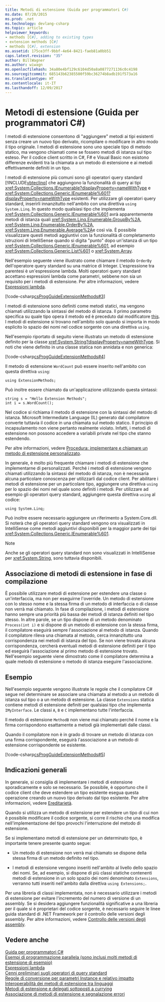 ```yaml
---
title: Metodi di estensione (Guida per programmatori C#)
ms.date: 07/20/2015
ms.prod: .net
ms.technology: devlang-csharp
ms.topic: article
helpviewer_keywords:
- methods [C#], adding to existing types
- extension methods [C#]
- methods [C#], extension
ms.assetid: 175ce3ff-9bbf-4e64-8421-faeb81a0bb51
caps.latest.revision: "35"
author: BillWagner
ms.author: wiwagn
ms.openlocfilehash: 34a80e4bf129c6104d50a8a0877271136c0c4198
ms.sourcegitcommit: 685143b62385500f59bc36274b8adb191f573a16
ms.translationtype: HT
ms.contentlocale: it-IT
ms.lasthandoff: 12/09/2017
---
```

# <a name="extension-methods-c-programming-guide"></a>Metodi di estensione (Guida per programmatori C#)
I metodi di estensione consentono di "aggiungere" metodi ai tipi esistenti senza creare un nuovo tipo derivato, ricompilare o modificare in altro modo il tipo originale. I metodi di estensione sono uno speciale tipo di metodo statico, ma vengono chiamati come se fossero metodi di istanza sul tipo esteso. Per il codice client scritto in C#, F# e Visual Basic non esistono differenze evidenti tra la chiamata a un metodo di estensione e ai metodi effettivamente definiti in un tipo.  
  
 I metodi di estensione più comuni sono gli operatori query standard [!INCLUDE[vbteclinq](~/includes/vbteclinq-md.md)] che aggiungono la funzionalità di query ai tipi <xref:System.Collections.IEnumerable?displayProperty=nameWithType> e <xref:System.Collections.Generic.IEnumerable%601?displayProperty=nameWithType> esistenti. Per utilizzare gli operatori query standard, inserirli innanzitutto nell'ambito con una direttiva `using System.Linq`. In questo modo qualsiasi tipo che implementa <xref:System.Collections.Generic.IEnumerable%601> avrà apparentemente metodi di istanza quali <xref:System.Linq.Enumerable.GroupBy%2A>, <xref:System.Linq.Enumerable.OrderBy%2A>, <xref:System.Linq.Enumerable.Average%2A>e così via. È possibile visualizzare questi metodi aggiuntivi con la funzionalità di completamento istruzioni di IntelliSense quando si digita "punto" dopo un'istanza di un tipo <xref:System.Collections.Generic.IEnumerable%601>, ad esempio <xref:System.Collections.Generic.List%601> o <xref:System.Array>.  
  
 Nell'esempio seguente viene illustrato come chiamare il metodo `OrderBy` dell'operatore query standard su una matrice di Integer. L'espressione tra parentesi è un'espressione lambda. Molti operatori query standard accettano espressioni lambda come parametri, sebbene non sia un requisito per i metodi di estensione. Per altre informazioni, vedere [Espressioni lambda](../../../csharp/programming-guide/statements-expressions-operators/lambda-expressions.md).  
  
 [!code-csharp[csProgGuideExtensionMethods#3](../../../csharp/programming-guide/classes-and-structs/codesnippet/CSharp/extension-methods_1.cs)]  
  
 I metodi di estensione sono definiti come metodi statici, ma vengono chiamati utilizzando la sintassi del metodo di istanza. Il primo parametro specifica su quale tipo opera il metodo ed è preceduto dal modificatore [this](../../../csharp/language-reference/keywords/this.md). I metodi di estensione si trovano nell'ambito solo quando si importa in modo esplicito lo spazio dei nomi nel codice sorgente con una direttiva `using`.  
  
 Nell'esempio riportato di seguito viene illustrato un metodo di estensione definito per la classe <xref:System.String?displayProperty=nameWithType>. Si noti che viene definito in una classe statica non annidata e non generica:  
  
 [!code-csharp[csProgGuideExtensionMethods#4](../../../csharp/programming-guide/classes-and-structs/codesnippet/CSharp/extension-methods_2.cs)]  
  
 Il metodo di estensione `WordCount` può essere inserito nell'ambito con questa direttiva `using`:  
  
```  
using ExtensionMethods;  
```  
  
 Può inoltre essere chiamato da un'applicazione utilizzando questa sintassi:  
  
```  
string s = "Hello Extension Methods";  
int i = s.WordCount();  
```  
  
 Nel codice si richiama il metodo di estensione con la sintassi del metodo di istanza. Microsoft Intermediate Language (IL) generato dal compilatore converte tuttavia il codice in una chiamata sul metodo statico. Il principio di incapsulamento non viene pertanto realmente violato. Infatti, i metodi di estensione non possono accedere a variabili private nel tipo che stanno estendendo.  
  
 Per altre informazioni, vedere [Procedura: implementare e chiamare un metodo di estensione personalizzato](../../../csharp/programming-guide/classes-and-structs/how-to-implement-and-call-a-custom-extension-method.md).  
  
 In generale, è molto più frequente chiamare i metodi di estensione che implementarne di personalizzati. Perché i metodi di estensione vengono chiamati utilizzando la sintassi del metodo di istanza, non è necessaria alcuna particolare conoscenza per utilizzarli dal codice client. Per abilitare i metodi di estensione per un particolare tipo, aggiungere una direttiva `using` per lo spazio dei nomi nel quale sono definiti i metodi. Per utilizzare ad esempio gli operatori query standard, aggiungere questa direttiva `using` al codice:  
  
```  
using System.Linq;  
```  
  
 Può inoltre essere necessario aggiungere un riferimento a System.Core.dll. Si noterà che gli operatori query standard vengono ora visualizzati in IntelliSense come metodi aggiuntivi disponibili per la maggior parte dei tipi <xref:System.Collections.Generic.IEnumerable%601>.  
  
> [!NOTE]
>  Anche se gli operatori query standard non sono visualizzati in IntelliSense per <xref:System.String>, sono tuttavia disponibili.  
  
## <a name="binding-extension-methods-at-compile-time"></a>Associazione di metodi di estensione in fase di compilazione  
 È possibile utilizzare metodi di estensione per estendere una classe o un'interfaccia, ma non per eseguirne l'override. Un metodo di estensione con lo stesso nome e la stessa firma di un metodo di interfaccia o di classe non verrà mai chiamato. In fase di compilazione, i metodi di estensione hanno sempre una priorità più bassa dei metodi di istanza definiti nel tipo stesso. In altre parole, se un tipo dispone di un metodo denominato `Process(int i)` e si dispone di un metodo di estensione con la stessa firma, il compilatore eseguirà sempre l'associazione al metodo di istanza. Quando il compilatore rileva una chiamata al metodo, cerca innanzitutto una corrispondenza nei metodi di istanza del tipo. Se non viene trovata alcuna corrispondenza, cercherà eventuali metodi di estensione definiti per il tipo ed eseguirà l'associazione al primo metodo di estensione trovato. Nell'esempio seguente viene dimostrato come il compilatore determina a quale metodo di estensione o metodo di istanza eseguire l'associazione.  
  
## <a name="example"></a>Esempio  
 Nell'esempio seguente vengono illustrate le regole che il compilatore C# segue nel determinare se associare una chiamata al metodo a un metodo di istanza sul tipo o a un metodo di estensione. La classe `Extensions` statica contiene metodi di estensione definiti per qualsiasi tipo che implementa `IMyInterface`. Le classi `A`, `B` e `C` implementano tutte l'interfaccia.  
  
 Il metodo di estensione `MethodB` non viene mai chiamato perché il nome e la firma corrispondono esattamente a metodi già implementati dalle classi.  
  
 Quando il compilatore non è in grado di trovare un metodo di istanza con una firma corrispondente, eseguirà l'associazione a un metodo di estensione corrispondente se esistente.  
  
 [!code-csharp[csProgGuideExtensionMethods#5](../../../csharp/programming-guide/classes-and-structs/codesnippet/CSharp/extension-methods_3.cs)]  
  
## <a name="general-guidelines"></a>Indicazioni generali  
 In generale, si consiglia di implementare i metodi di estensione sporadicamente e solo se necessario. Se possibile, è opportuno che il codice client che deve estendere un tipo esistente esegua questa operazione creando un nuovo tipo derivato dal tipo esistente. Per altre informazioni, vedere [Ereditarietà](../../../csharp/programming-guide/classes-and-structs/inheritance.md).  
  
 Quando si utilizza un metodo di estensione per estendere un tipo di cui non è possibile modificare il codice sorgente, si corre il rischio che una modifica nell'implementazione del tipo provochi l'interruzione del metodo di estensione.  
  
 Se si implementano metodi di estensione per un determinato tipo, è importante tenere presente quanto segue:  
  
-   Un metodo di estensione non verrà mai chiamato se dispone della stessa firma di un metodo definito nel tipo.  
  
-   I metodi di estensione vengono inseriti nell'ambito al livello dello spazio dei nomi. Se, ad esempio, si dispone di più classi statiche contenenti metodi di estensione in un solo spazio dei nomi denominato `Extensions`, verranno tutti inseriti nell'ambito dalla direttiva `using Extensions;`.  
  
 Per una libreria di classi implementata, non è necessario utilizzare i metodi di estensione per evitare l'incremento del numero di versione di un assembly. Se si desidera aggiungere funzionalità significative a una libreria per il quale si è proprietari del codice sorgente, è necessario seguire le linee guida standard di .NET Framework per il controllo delle versioni degli assembly. Per altre informazioni, vedere [Controllo delle versioni degli assembly](../../../../docs/framework/app-domains/assembly-versioning.md).  
  
## <a name="see-also"></a>Vedere anche  
 [Guida per programmatori C#](../../../csharp/programming-guide/index.md)  
 [Esempi di programmazione parallela (sono inclusi molti metodi di estensione di esempio)](http://code.msdn.microsoft.com/Samples-for-Parallel-b4b76364)  
 [Espressioni lambda](../../../csharp/programming-guide/statements-expressions-operators/lambda-expressions.md)  
 [Cenni preliminari sugli operatori di query standard](http://msdn.microsoft.com/library/24cda21e-8af8-4632-b519-c404a839b9b2)  
 [Regole di conversione per parametri Instance e relativo impatto](http://go.microsoft.com/fwlink/?LinkId=112385)  
 [Interoperabilità dei metodi di estensione tra linguaggi](http://go.microsoft.com/fwlink/?LinkId=112386)  
 [Metodi di estensione e delegati sottoposti a currying](http://go.microsoft.com/fwlink/?LinkId=112387)  
 [Associazione di metodi di estensione e segnalazione errori](http://go.microsoft.com/fwlink/?LinkId=112388)
